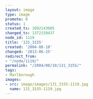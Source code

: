 ```yaml
---
layout: image
type: image
promote: 0
status: 1
created_ts: 1092143605
changed_ts: 1372159437
node_id: 1119
title: '131_3155'
created: '2004-08-10'
changed: '2013-06-25'
redirect_from:
- "/node/1119/"
permalink: "/2004/08/10/131_3155/"
tags:
- Marlborough
images:
- src: image/images/131_3155-1119.jpg
  name: 131_3155-1119.jpg
---
```


